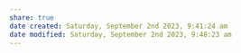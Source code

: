 ```yaml
---
share: true
date created: Saturday, September 2nd 2023, 9:41:24 am
date modified: Saturday, September 2nd 2023, 9:48:23 am
---
```

